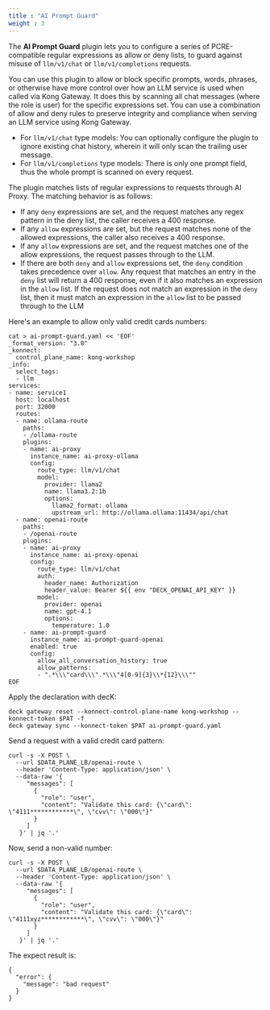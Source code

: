 ```yaml
---
title : "AI Prompt Guard"
weight : 3
---
```


The **AI Prompt Guard** plugin lets you to configure a series of PCRE-compatible regular expressions as allow or deny lists, to guard against misuse of ``llm/v1/chat`` or ``llm/v1/completions`` requests.

You can use this plugin to allow or block specific prompts, words, phrases, or otherwise have more control over how an LLM service is used when called via Kong Gateway. It does this by scanning all chat messages (where the role is user) for the specific expressions set. You can use a combination of allow and deny rules to preserve integrity and compliance when serving an LLM service using Kong Gateway.

* For ``llm/v1/chat`` type models: You can optionally configure the plugin to ignore existing chat history, wherein it will only scan the trailing user message.
* For ``llm/v1/completions`` type models: There is only one prompt field, thus the whole prompt is scanned on every request.

The plugin matches lists of regular expressions to requests through AI Proxy. The matching behavior is as follows:
* If any ``deny`` expressions are set, and the request matches any regex pattern in the deny list, the caller receives a 400 response.
* If any ``allow`` expressions are set, but the request matches none of the allowed expressions, the caller also receives a 400 response.
* If any ``allow`` expressions are set, and the request matches one of the allow expressions, the request passes through to the LLM.
* If there are both ``deny`` and ``allow`` expressions set, the ``deny`` condition takes precedence over ``allow``. Any request that matches an entry in the ``deny`` list will return a 400 response, even if it also matches an expression in the ``allow`` list. If the request does not match an expression in the ``deny`` list, then it must match an expression in the ``allow`` list to be passed through to the LLM

Here's an example to allow only valid credit cards numbers:

```
cat > ai-prompt-guard.yaml << 'EOF'
_format_version: "3.0"
_konnect:
  control_plane_name: kong-workshop
_info:
  select_tags:
  - llm
services:
- name: service1
  host: localhost
  port: 32000
  routes:
  - name: ollama-route
    paths:
    - /ollama-route
    plugins:
    - name: ai-proxy
      instance_name: ai-proxy-ollama
      config:
        route_type: llm/v1/chat
        model:
          provider: llama2
          name: llama3.2:1b
          options:
            llama2_format: ollama
            upstream_url: http://ollama.ollama:11434/api/chat
  - name: openai-route
    paths:
    - /openai-route
    plugins:
    - name: ai-proxy
      instance_name: ai-proxy-openai
      config:
        route_type: llm/v1/chat
        auth:
          header_name: Authorization
          header_value: Bearer ${{ env "DECK_OPENAI_API_KEY" }}
        model:
          provider: openai
          name: gpt-4.1
          options:
            temperature: 1.0
    - name: ai-prompt-guard
      instance_name: ai-prompt-guard-openai
      enabled: true
      config:
        allow_all_conversation_history: true
        allow_patterns: 
        - ".*\\\"card\\\".*\\\"4[0-9]{3}\\*{12}\\\""
EOF
```

Apply the declaration with decK:
```
deck gateway reset --konnect-control-plane-name kong-workshop --konnect-token $PAT -f
deck gateway sync --konnect-token $PAT ai-prompt-guard.yaml
```


Send a request with a valid credit card pattern:

```
curl -s -X POST \
  --url $DATA_PLANE_LB/openai-route \
  --header 'Content-Type: application/json' \
  --data-raw '{
     "messages": [
       {
         "role": "user",
         "content": "Validate this card: {\"card\": \"4111************\", \"cvv\": \"000\"}"
       }
     ]
   }' | jq '.'
```




Now, send a non-valid number:

```
curl -s -X POST \
  --url $DATA_PLANE_LB/openai-route \
  --header 'Content-Type: application/json' \
  --data-raw '{
     "messages": [
       {
         "role": "user",
         "content": "Validate this card: {\"card\": \"4111xyz************\", \"cvv\": \"000\"}"
       }
     ]
   }' | jq '.'
```


The expect result is:
```
{
  "error": {
    "message": "bad request"
  }
}
```
